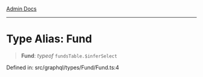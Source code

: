 [Admin Docs](/)

***

# Type Alias: Fund

> **Fund**: *typeof* `fundsTable.$inferSelect`

Defined in: src/graphql/types/Fund/Fund.ts:4
